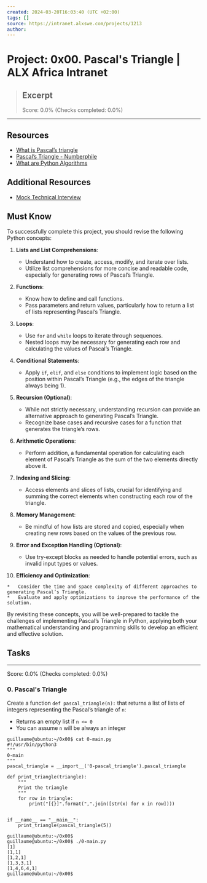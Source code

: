 ```yaml
---
created: 2024-03-20T16:03:40 (UTC +02:00)
tags: []
source: https://intranet.alxswe.com/projects/1213
author: 
---
```


# Project: 0x00. Pascal's Triangle | ALX Africa Intranet

> ## Excerpt
> Score: 0.0% (Checks completed: 0.0%)

---

Resources
---------

*   [What is Pascal’s triangle](https://www.cuemath.com/algebra/pascals-triangle/ "What is Pascal's triangle")
*   [Pascal’s Triangle - Numberphile](https://www.youtube.com/watch?v=0iMtlus-afo "Pascal's Triangle - Numberphile")
*   [What are Python Algorithms](https://builtin.com/data-science/python-algorithms "What are Python Algorithms")

Additional Resources
--------------------

*   [Mock Technical Interview](https://www.youtube.com/watch?feature=shared&v=1qw5ITr3k9E "Mock Technical Interview")

Must Know
---------

To successfully complete this project, you should revise the following Python concepts:

1.  **Lists and List Comprehensions**:
    
    *   Understand how to create, access, modify, and iterate over lists.
    *   Utilize list comprehensions for more concise and readable code, especially for generating rows of Pascal’s Triangle.
2.  **Functions**:
    
    *   Know how to define and call functions.
    *   Pass parameters and return values, particularly how to return a list of lists representing Pascal’s Triangle.
3.  **Loops**:
    
    *   Use `for` and `while` loops to iterate through sequences.
    *   Nested loops may be necessary for generating each row and calculating the values of Pascal’s Triangle.
4.  **Conditional Statements**:
    
    *   Apply `if`, `elif`, and `else` conditions to implement logic based on the position within Pascal’s Triangle (e.g., the edges of the triangle always being 1).
5.  **Recursion (Optional)**:
    
    *   While not strictly necessary, understanding recursion can provide an alternative approach to generating Pascal’s Triangle.
    *   Recognize base cases and recursive cases for a function that generates the triangle’s rows.
6.  **Arithmetic Operations**:
    
    *   Perform addition, a fundamental operation for calculating each element of Pascal’s Triangle as the sum of the two elements directly above it.
7.  **Indexing and Slicing**:
    
    *   Access elements and slices of lists, crucial for identifying and summing the correct elements when constructing each row of the triangle.
8.  **Memory Management**:
    
    *   Be mindful of how lists are stored and copied, especially when creating new rows based on the values of the previous row.
9.  **Error and Exception Handling (Optional)**:
    
    *   Use try-except blocks as needed to handle potential errors, such as invalid input types or values.
10.  **Efficiency and Optimization**:
    
    *   Consider the time and space complexity of different approaches to generating Pascal’s Triangle.
    *   Evaluate and apply optimizations to improve the performance of the solution.

By revisiting these concepts, you will be well-prepared to tackle the challenges of implementing Pascal’s Triangle in Python, applying both your mathematical understanding and programming skills to develop an efficient and effective solution.


## Tasks
-------
Score: 0.0% (Checks completed: 0.0%)

### 0. Pascal's Triangle

Create a function `def pascal_triangle(n):` that returns a list of lists of integers representing the Pascal’s triangle of `n`:

-   Returns an empty list if `n <= 0`
-   You can assume `n` will be always an integer

```
guillaume@ubuntu:~/0x00$ cat 0-main.py
#!/usr/bin/python3
"""
0-main
"""
pascal_triangle = __import__('0-pascal_triangle').pascal_triangle

def print_triangle(triangle):
    """
    Print the triangle
    """
    for row in triangle:
        print("[{}]".format(",".join([str(x) for x in row])))


if __name__ == "__main__":
    print_triangle(pascal_triangle(5))

guillaume@ubuntu:~/0x00$ 
guillaume@ubuntu:~/0x00$ ./0-main.py
[1]
[1,1]
[1,2,1]
[1,3,3,1]
[1,4,6,4,1]
guillaume@ubuntu:~/0x00$ 
```
